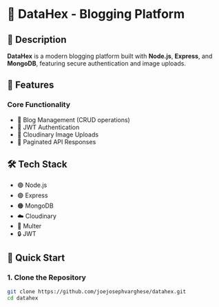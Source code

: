 # 🚀 DataHex - Blogging Platform

## 📜 Description
**DataHex** is a modern blogging platform built with **Node.js**, **Express**, and **MongoDB**, featuring secure authentication and image uploads.

## 🌟 Features

### Core Functionality
- 📝 Blog Management (CRUD operations)
- 🔐 JWT Authentication
- 🌄 Cloudinary Image Uploads
- 📖 Paginated API Responses

## 🛠 Tech Stack
- 🟢 Node.js
- 🟣 Express
- 🟠 MongoDB
- ☁️ Cloudinary
- 🔄 Multer
- 🔒 JWT

## 🚀 Quick Start

### 1. Clone the Repository
```bash
git clone https://github.com/joejosephvarghese/datahex.git
cd datahex
